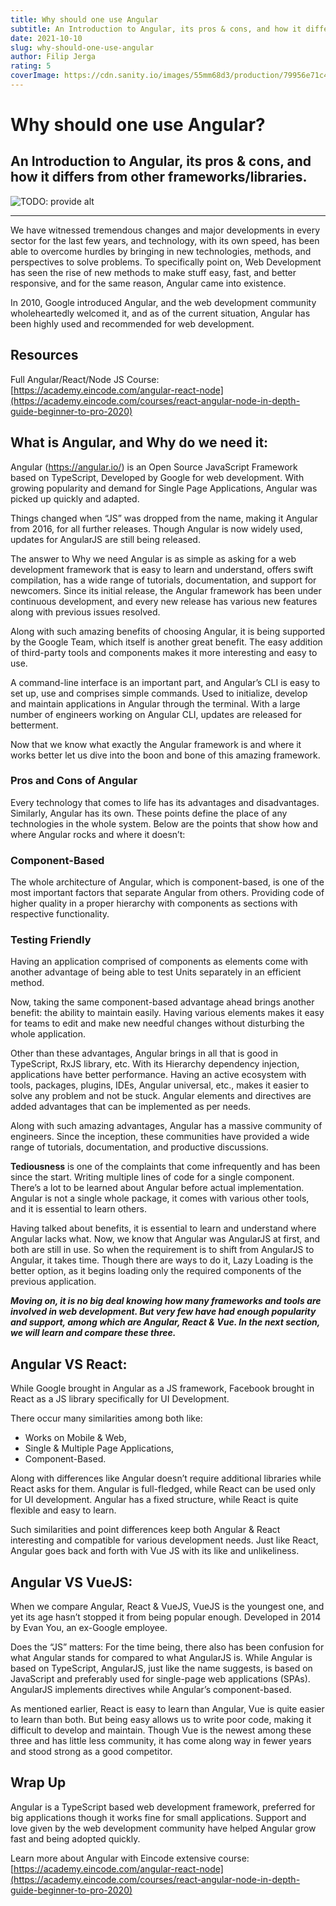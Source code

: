 ```yaml
---
title: Why should one use Angular
subtitle: An Introduction to Angular, its pros & cons, and how it differs from other frameworks/libraries.
date: 2021-10-10
slug: why-should-one-use-angular
author: Filip Jerga
rating: 5
coverImage: https://cdn.sanity.io/images/55mm68d3/production/79956e71c495a65556731eb6cd650ddd3922581b-750x422.jpg?h=600&fm=jpg&q=70
---
```


# Why should one use Angular?

## An Introduction to Angular, its pros & cons, and how it differs from other frameworks/libraries.

![TODO: provide alt](https://cdn.sanity.io/images/55mm68d3/production/79956e71c495a65556731eb6cd650ddd3922581b-750x422.jpg?h=600&fm=jpg&q=70)

* * *

We have witnessed tremendous changes and major developments in every sector for the last few years, and technology, with its own speed, has been able to overcome hurdles by bringing in new technologies, methods, and perspectives to solve problems. To specifically point on, Web Development has seen the rise of new methods to make stuff easy, fast, and better responsive, and for the same reason, Angular came into existence.

In 2010, Google introduced Angular, and the web development community wholeheartedly welcomed it, and as of the current situation, Angular has been highly used and recommended for web development.

## Resources

Full Angular/React/Node JS Course: [https://academy.eincode.com/angular-react-node](https://academy.eincode.com/courses/react-angular-node-in-depth-guide-beginner-to-pro-2020)

## **What is Angular, and Why do we need it:**

Angular (https://angular.io/) is an Open Source JavaScript Framework based on TypeScript, Developed by Google for web development. With growing popularity and demand for Single Page Applications, Angular was picked up quickly and adapted.

Things changed when “JS” was dropped from the name, making it Angular from 2016, for all further releases. Though Angular is now widely used, updates for AngularJS are still being released.

The answer to Why we need Angular is as simple as asking for a web development framework that is easy to learn and understand, offers swift compilation, has a wide range of tutorials, documentation, and support for newcomers. Since its initial release, the Angular framework has been under continuous development, and every new release has various new features along with previous issues resolved.

Along with such amazing benefits of choosing Angular, it is being supported by the Google Team, which itself is another great benefit. The easy addition of third-party tools and components makes it more interesting and easy to use.

A command-line interface is an important part, and Angular’s CLI is easy to set up, use and comprises simple commands. Used to initialize, develop and maintain applications in Angular through the terminal. With a large number of engineers working on Angular CLI, updates are released for betterment.

Now that we know what exactly the Angular framework is and where it works better let us dive into the boon and bone of this amazing framework.

### **Pros and Cons of Angular**

Every technology that comes to life has its advantages and disadvantages. Similarly, Angular has its own. These points define the place of any technologies in the whole system. Below are the points that show how and where Angular rocks and where it doesn’t:

### **Component-Based**

The whole architecture of Angular, which is component-based, is one of the most important factors that separate Angular from others. Providing code of higher quality in a proper hierarchy with components as sections with respective functionality.

### **Testing Friendly**

Having an application comprised of components as elements come with another advantage of being able to test Units separately in an efficient method.

Now, taking the same component-based advantage ahead brings another benefit: the ability to maintain easily. Having various elements makes it easy for teams to edit and make new needful changes without disturbing the whole application.

Other than these advantages, Angular brings in all that is good in TypeScript, RxJS library, etc. With its Hierarchy dependency injection, applications have better performance. Having an active ecosystem with tools, packages, plugins, IDEs, Angular universal, etc., makes it easier to solve any problem and not be stuck. Angular elements and directives are added advantages that can be implemented as per needs.

Along with such amazing advantages, Angular has a massive community of engineers. Since the inception, these communities have provided a wide range of tutorials, documentation, and productive discussions.

**Tediousness** is one of the complaints that come infrequently and has been since the start. Writing multiple lines of code for a single component. There’s a lot to be learned about Angular before actual implementation. Angular is not a single whole package, it comes with various other tools, and it is essential to learn others.

Having talked about benefits, it is essential to learn and understand where Angular lacks what. Now, we know that Angular was AngularJS at first, and both are still in use. So when the requirement is to shift from AngularJS to Angular, it takes time. Though there are ways to do it, Lazy Loading is the better option, as it begins loading only the required components of the previous application.

**_Moving on, it is no big deal knowing how many frameworks and tools are involved in web development. But very few have had enough popularity and support, among which are Angular, React & Vue. In the next section, we will learn and compare these three._**

## **Angular VS React:**

While Google brought in Angular as a JS framework, Facebook brought in React as a JS library specifically for UI Development.

There occur many similarities among both like:

*   Works on Mobile & Web,
*   Single & Multiple Page Applications,
*   Component-Based.

Along with differences like Angular doesn’t require additional libraries while React asks for them. Angular is full-fledged, while React can be used only for UI development. Angular has a fixed structure, while React is quite flexible and easy to learn.

Such similarities and point differences keep both Angular & React interesting and compatible for various development needs. Just like React, Angular goes back and forth with Vue JS with its like and unlikeliness.

## **Angular VS VueJS:**

When we compare Angular, React & VueJS, VueJS is the youngest one, and yet its age hasn’t stopped it from being popular enough. Developed in 2014 by Evan You, an ex-Google employee.

Does the “JS” matters: For the time being, there also has been confusion for what Angular stands for compared to what AngularJS is. While Angular is based on TypeScript, AngularJS, just like the name suggests, is based on JavaScript and preferably used for single-page web applications (SPAs). AngularJS implements directives while Angular’s component-based.

As mentioned earlier, React is easy to learn than Angular, Vue is quite easier to learn than both. But being easy allows us to write poor code, making it difficult to develop and maintain. Though Vue is the newest among these three and has little less community, it has come along way in fewer years and stood strong as a good competitor.

## Wrap Up

Angular is a TypeScript based web development framework, preferred for big applications though it works fine for small applications. Support and love given by the web development community have helped Angular grow fast and being adopted quickly.

Learn more about Angular with Eincode extensive course: [https://academy.eincode.com/angular-react-node](https://academy.eincode.com/courses/react-angular-node-in-depth-guide-beginner-to-pro-2020)


